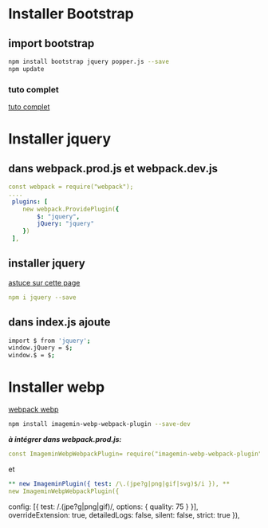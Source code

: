 # Installer Bootstrap

## import bootstrap

```bash
npm install bootstrap jquery popper.js --save
npm update
```

### tuto complet
[tuto complet](https://stevenwestmoreland.com/2018/01/how-to-include-bootstrap-in-your-project-with-webpack.html)

# Installer jquery
## dans webpack.prod.js et webpack.dev.js

```yaml
const webpack = require("webpack");
....
 plugins: [
    new webpack.ProvidePlugin({
        $: "jquery",
        jQuery: "jquery"
    })
 ],
 ```

## installer jquery

[astuce sur cette page](https://stackoverflow.com/questions/28969861/managing-jquery-plugin-dependency-in-webpack)

```yaml
npm i jquery --save
```

## dans index.js ajoute

```bash
import $ from 'jquery';
window.jQuery = $;
window.$ = $;
```

# Installer webp

[webpack webp](https://www.npmjs.com/package/imagemin-webp-webpack-plugin)

```bash
npm install imagemin-webp-webpack-plugin --save-dev
```

***à intégrer dans webpack.prod.js:***

```yaml
const ImageminWebpWebpackPlugin= require("imagemin-webp-webpack-plugin");
```

et

```yaml
** new ImageminPlugin({ test: /\.(jpe?g|png|gif|svg)$/i }), **
new ImageminWebpWebpackPlugin({
```

config: [{ test: /.(jpe?g|png|gif)/, options: { quality: 75 } }], overrideExtension: true, detailedLogs: false, silent: false, strict: true }),
